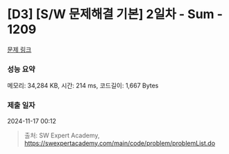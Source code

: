 # [D3] [S/W 문제해결 기본] 2일차 - Sum - 1209 

[문제 링크](https://swexpertacademy.com/main/code/problem/problemDetail.do?contestProbId=AV13_BWKACUCFAYh) 

### 성능 요약

메모리: 34,284 KB, 시간: 214 ms, 코드길이: 1,667 Bytes

### 제출 일자

2024-11-17 00:12



> 출처: SW Expert Academy, https://swexpertacademy.com/main/code/problem/problemList.do